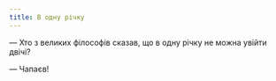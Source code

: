 ```yaml
---
title: В одну річку
---
```


— Хто з великих філософів сказав, що в одну річку не можна увійти двічі?

— Чапаєв!

